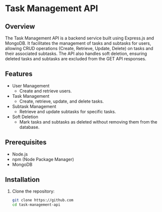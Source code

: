# Task Management API

## Overview

The Task Management API is a backend service built using Express.js and MongoDB. It facilitates the management of tasks and subtasks for users, allowing CRUD operations (Create, Retrieve, Update, Delete) on tasks and their associated subtasks. The API also handles soft deletion, ensuring deleted tasks and subtasks are excluded from the GET API responses.

## Features

- User Management
  - Create and retrieve users.
- Task Management
  - Create, retrieve, update, and delete tasks.
- Subtask Management
  - Retrieve and update subtasks for specific tasks.
- Soft Deletion
  - Mark tasks and subtasks as deleted without removing them from the database.

## Prerequisites

- Node.js
- npm (Node Package Manager)
- MongoDB

## Installation

1. Clone the repository:

   ```bash
   git clone https://github.com
   cd task-management-api
